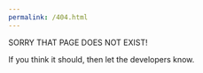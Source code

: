 ```yaml
---
permalink: /404.html
---
```


SORRY THAT PAGE DOES NOT EXIST!

If you think it should, then let the developers know.
